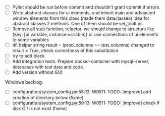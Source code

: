 * [ ] Pylint should be run before commit and shouldn't grant commit if errors.
* [ ] Write abstract classes for ui elements, and inherit main and advanced window elements from this class (made them dataclasses)
Idea for abstract classes 2 methods. One of them should be set_tooltips
* [ ] Remove all stub function, refactor.
we should change to structure like {key: [ui.variable, instance.variable]} or use connections of ui elements to some variables
* [ ] df_helper string result = (prod_columns == test_columns) changed to result = True, check correctness of this
substitution
* [ ] try to add black
* [ ] Add integration tests. Prepare docker-container with mysql-server, databases with test data and code.
* [ ] Add version without GUI

Windows backlog:

* [ ] configuration/system_config.py:58:13: W0511: TODO: [improve] add creation of directory below (fixme)
* [ ] configuration/system_config.py:59:13: W0511: TODO: [improve] check if disk C:/ is not exist (fixme)
